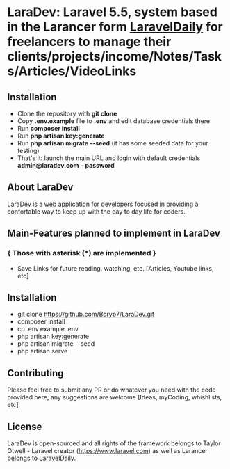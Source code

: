 # LaraDev: Laravel 5.5, system based in the __Larancer__ form [LaravelDaily](https://github.com/LaravelDaily/Larancer-QuickAdminPanel) for freelancers to manage their clients/projects/income/Notes/Tasks/Articles/VideoLinks

## Installation

- Clone the repository with __git clone__
- Copy __.env.example__ file to __.env__ and edit database credentials there
- Run __composer install__
- Run __php artisan key:generate__
- Run __php artisan migrate --seed__ (it has some seeded data for your testing)
- That's it: launch the main URL and login with default credentials __admin@laradev.com__ - __password__

## About LaraDev

LaraDev is a web application for developers focused in providing a confortable way to keep up with the day to day life for coders.

## Main-Features planned to implement in LaraDev
### { Those with asterisk (*) are implemented }

- Save Links for future reading, watching, etc. [Articles, Youtube links, etc]

## Installation

- git clone https://github.com/Bcryp7/LaraDev.git
- composer install
- cp .env.example .env
- php artisan key:generate
- php artisan migrate --seed
- php artisan serve

## Contributing
Please feel free to submit any PR or do whatever you need with the code provided here, any suggestions are welcome [Ideas, myCoding, whishlists, etc]

## License

LaraDev is open-sourced and all rights of the framework belongs to Taylor Otwell - Laravel creator (https://www.laravel.com) as well as Larancer belongs to [LaravelDaily](https://github.com/LaravelDaily).